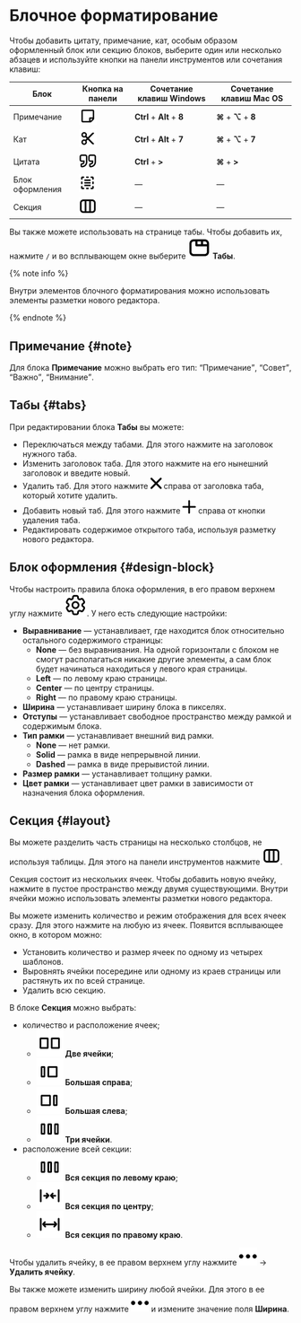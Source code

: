 # Блочное форматирование

Чтобы добавить цитату, примечание, кат, особым образом оформленный блок или секцию блоков, выберите один или несколько абзацев и используйте кнопки на панели инструментов или сочетания клавиш:

Блок | Кнопка на панели | Сочетание клавиш Windows | Сочетание клавиш Mac OS
--- | --- | --- | ---
Примечание | ![](../../_assets/wiki/svg/wysiwyg/note.svg) | **Ctrl** + **Alt** + **8** | **⌘** + **⌥** + **8**
Кат | ![](../../_assets/wiki/svg/wysiwyg/cut.svg) | **Ctrl** + **Alt** + **7** | **⌘** + **⌥** + **7**
Цитата | ![](../../_assets/wiki/svg/wysiwyg/quote.svg) | **Ctrl** + **>** | **⌘** + **>**
Блок оформления | ![](../../_assets/wiki/svg/wysiwyg/block.svg) | — | —
Секция | ![](../../_assets/wiki/svg/wysiwyg/section.svg) | — | —

Вы также можете использовать на странице табы. Чтобы добавить их, нажмите `/` и во всплывающем окне выберите ![](../../_assets/wiki/svg/wysiwyg/tabs.svg) **Табы**.

{% note info %}

Внутри элементов блочного форматирования можно использовать элементы разметки нового редактора.

{% endnote %}

## Примечание {#note}

Для блока **Примечание** можно выбрать его тип: <q>Примечание</q>, <q>Совет</q>, <q>Важно</q>, <q>Внимание</q>.

## Табы {#tabs}

При редактировании блока **Табы** вы можете:

* Переключаться между табами. Для этого нажмите на заголовок нужного таба.
* Изменить заголовок таба. Для этого нажмите на его нынешний заголовок и введите новый.
* Удалить таб. Для этого нажмите ![](../../_assets/wiki/svg/delete-line.svg) справа от заголовка таба, который хотите удалить.
* Добавить новый таб. Для этого нажмите ![](../../_assets/wiki/svg/add.svg) справа от кнопки удаления таба.
* Редактировать содержимое открытого таба, используя разметку нового редактора.

## Блок оформления {#design-block}

Чтобы настроить правила блока оформления, в его правом верхнем углу нажмите ![](../../_assets/wiki/svg/settings.svg). У него есть следующие настройки:

* **Выравнивание** — устанавливает, где находится блок относительно остального содержимого страницы:
	* **None** — без выравнивания. На одной горизонтали с блоком не смогут располагаться никакие другие элементы, а сам блок будет начинаться находиться у левого края страницы.
	* **Left** — по левому краю страницы.
	* **Center** — по центру страницы.
	* **Right** — по правому краю страницы.
* **Ширина** — устанавливает ширину блока в пикселях.
* **Отступы** — устанавливает свободное пространство между рамкой и содержимым блока.
* **Тип рамки** — устанавливает внешний вид рамки.
	* **None** — нет рамки.
	* **Solid** — рамка в виде непрерывной линии.
	* **Dashed** — рамка в виде прерывистой линии.
* **Размер рамки** — устанавливает толщину рамки.
* **Цвет рамки** — устанавливает цвет рамки в зависимости от назначения блока оформления.

## Секция {#layout}

Вы можете разделить часть страницы на несколько столбцов, не используя таблицы. Для этого на панели инструментов нажмите ![](../../_assets/wiki/svg/wysiwyg/section.svg).

Секция состоит из нескольких ячеек. Чтобы добавить новую ячейку, нажмите в пустое пространство между двумя существующими. Внутри ячейки можно использовать элементы разметки нового редактора.

Вы можете изменить количество и режим отображения для всех ячеек сразу. Для этого нажмите на любую из ячеек. Появится всплывающее окно, в котором можно:

* Установить количество и размер ячеек по одному из четырех шаблонов.
* Выровнять ячейки посередине или одному из краев страницы или растянуть их по всей странице.
* Удалить всю секцию.

В блоке **Секция** можно выбрать: 
* количество и расположение ячеек;
  * ![](../../_assets/wiki/svg/wysiwyg/section-two-cells.svg) **Две ячейки**;
  * ![](../../_assets/wiki/svg/wysiwyg/section-big-right.svg) **Большая справа**;
  * ![](../../_assets/wiki/svg/wysiwyg/section-big-left.svg) **Большая слева**;
  * ![](../../_assets/wiki/svg/wysiwyg/section-three-cells.svg) **Три ячейки**.
* расположение всей секции:
  * ![](../../_assets/wiki/svg/wysiwyg/section-all-left.svg) **Вся секция по левому краю**;
  * ![](../../_assets/wiki/svg/wysiwyg/section-all-center.svg) **Вся секция по центру**;
  * ![](../../_assets/wiki/svg/wysiwyg/section-all-right.svg) **Вся секция по правому краю**.

Чтобы удалить ячейку, в ее правом верхнем углу нажмите ![](../../_assets/wiki/svg/actions-icon.svg) → **Удалить ячейку**.

Вы также можете изменить ширину любой ячейки. Для этого в ее правом верхнем углу нажмите ![](../../_assets/wiki/svg/actions-icon.svg) и измените значение поля **Ширина**.